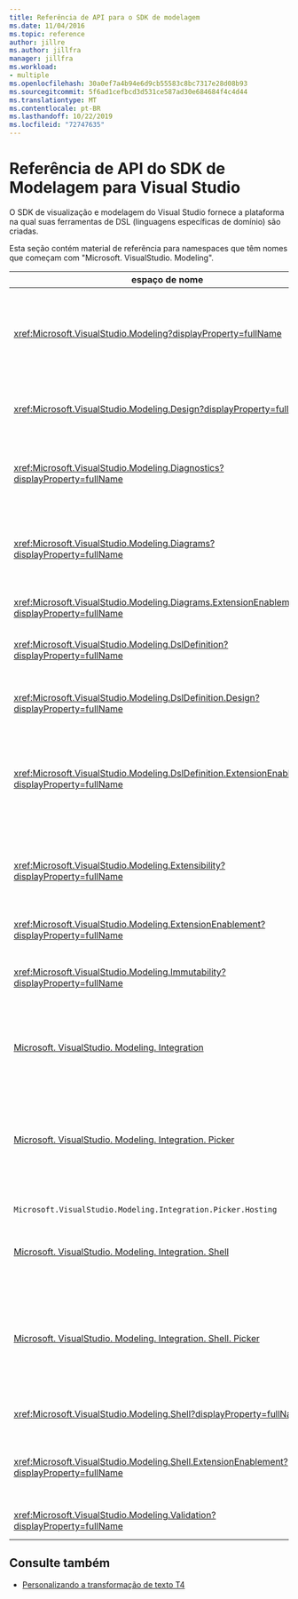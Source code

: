 ```yaml
---
title: Referência de API para o SDK de modelagem
ms.date: 11/04/2016
ms.topic: reference
author: jillre
ms.author: jillfra
manager: jillfra
ms.workload:
- multiple
ms.openlocfilehash: 30a0ef7a4b94e6d9cb55583c8bc7317e28d08b93
ms.sourcegitcommit: 5f6ad1cefbcd3d531ce587ad30e684684f4c4d44
ms.translationtype: MT
ms.contentlocale: pt-BR
ms.lasthandoff: 10/22/2019
ms.locfileid: "72747635"
---
```

# <a name="api-reference-for-modeling-sdk-for-visual-studio"></a>Referência de API do SDK de Modelagem para Visual Studio

O SDK de visualização e modelagem do Visual Studio fornece a plataforma na qual suas ferramentas de DSL (linguagens específicas de domínio) são criadas.

Esta seção contém material de referência para namespaces que têm nomes que começam com "Microsoft. VisualStudio. Modeling".

|espaço de nome|Conteúdo|
|-|-|
|<xref:Microsoft.VisualStudio.Modeling?displayProperty=fullName>|Classes como ModelElement, que é a classe base de todas as classes de domínio que você define em uma DSL.|
|<xref:Microsoft.VisualStudio.Modeling.Design?displayProperty=fullName>|Classes que fazem parte de uma definição de DSL.|
|<xref:Microsoft.VisualStudio.Modeling.Diagnostics?displayProperty=fullName>|O Visualizador do repositório de modelos e as ferramentas de medição de desempenho.|
|<xref:Microsoft.VisualStudio.Modeling.Diagrams?displayProperty=fullName>|Classes como ShapeElement, que é a classe base de todas as formas que você define em uma DSL.|
|<xref:Microsoft.VisualStudio.Modeling.Diagrams.ExtensionEnablement?displayProperty=fullName>|Métodos de gesto e seleção.|
|<xref:Microsoft.VisualStudio.Modeling.DslDefinition?displayProperty=fullName>|A API do designer de definição de DSL.|
|<xref:Microsoft.VisualStudio.Modeling.DslDefinition.Design?displayProperty=fullName>|Classes internas do designer de definição de DSL.|
|<xref:Microsoft.VisualStudio.Modeling.DslDefinition.ExtensionEnablement?displayProperty=fullName>|Atributos que permitem estender o designer de DSL com comandos, gestos e validação.|
|<xref:Microsoft.VisualStudio.Modeling.Extensibility?displayProperty=fullName>|Métodos de extensão para ModelElement que implementam a extensibilidade de DSL.|
|<xref:Microsoft.VisualStudio.Modeling.ExtensionEnablement?displayProperty=fullName>|Atributos de extensibilidade|
|<xref:Microsoft.VisualStudio.Modeling.Immutability?displayProperty=fullName>|Permite que você torne partes de um modelo somente leitura.|
|[Microsoft. VisualStudio. Modeling. Integration](/previous-versions/ee904412(v=vs.140))|A API ModelBus, que ajuda você a integrar modelos diferentes.|
|[Microsoft. VisualStudio. Modeling. Integration. Picker](/previous-versions/ee904394(v=vs.140))|A caixa de diálogo que permite aos usuários navegar para modelos e elementos para criar referências de ModelBus.|
|`Microsoft.VisualStudio.Modeling.Integration.Picker.Hosting`|O serviço de seletor.|
|[Microsoft. VisualStudio. Modeling. Integration. Shell](/previous-versions/ee869435(v=vs.140))|Estrutura do adaptador ModelBus para Visual Studio.|
|[Microsoft. VisualStudio. Modeling. Integration. Shell. Picker](/previous-versions/ee886769(v=vs.140))|A caixa de diálogo seletor que permite aos usuários navegar para modelos e elementos para criar referências de ModelBus.|
|<xref:Microsoft.VisualStudio.Modeling.Shell?displayProperty=fullName>|A interface entre DSLs e o Visual Studio.|
|<xref:Microsoft.VisualStudio.Modeling.Shell.ExtensionEnablement?displayProperty=fullName>|Permite que você defina comandos de menu de atalho (contexto).|
|<xref:Microsoft.VisualStudio.Modeling.Validation?displayProperty=fullName>|Permite definir restrições de validação.|

## <a name="see-also"></a>Consulte também

- [Personalizando a transformação de texto T4](../modeling/customizing-t4-text-transformation.md)
